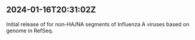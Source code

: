 ## 2024-01-16T20:31:02Z

Initial release of for non-HA/NA segments of Influenza A viruses based on genome in RefSeq.
